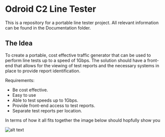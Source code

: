 # Odroid C2 Line Tester
This is a repository for a portable line tester project. All relevant information can be found in the Documentation folder.

## The Idea

To create a portable, cost effective traffic generator that can be used to perform line tests up to a
speed of 1Gbps. The solution should have a front-end that allows for the viewing of test reports and
the necessary systems in place to provide report identification.

Requirements:
  * Be cost effective.
  * Easy to use
  * Able to test speeds up to 1Gbps.
  * Provide front-end access to test reports.
  * Separate test reports per location.
  
  In terms of how it all fits together the image below should hopfully show you
  
  ![alt text](https://github.com/LukeCSmith0/hyperspeed-tester/blob/master/Documentation/Pictures/Proposal.jpg "Proposal")
